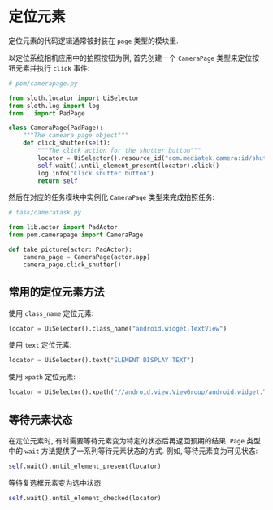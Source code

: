 # 定位元素

定位元素的代码逻辑通常被封装在 `page` 类型的模块里.

以定位系统相机应用中的拍照按钮为例, 首先创建一个 `CameraPage` 类型来定位按钮元素并执行 `click` 事件:

```python
# pom/camerapage.py

from sloth.locator import UiSelector
from sloth.log import log
from . import PadPage

class CameraPage(PadPage):
    """The cameara page object"""
    def click_shutter(self):
        """The click action for the shutter button"""
        locator = UiSelector().resource_id("com.mediatek.camera:id/shutter_button")
        self.wait().until_element_present(locator).click()
        log.info("Click shutter button")
        return self
```

然后在对应的任务模块中实例化 `CameraPage` 类型来完成拍照任务:

```python
# task/cameratask.py

from lib.actor import PadActor
from pom.camerapage import CameraPage

def take_picture(actor: PadActor):
    camera_page = CameraPage(actor.app)
    camera_page.click_shutter()
```

## 常用的定位元素方法

使用 `class_name` 定位元素:

```python
locator = UiSelector().class_name("android.widget.TextView")
```

使用 `text` 定位元素:

```python
locator = UiSelector().text("ELEMENT DISPLAY TEXT")
```

使用 `xpath` 定位元素:

```python
locator = UiSelector().xpath("//android.view.ViewGroup/android.widget.TextView")
```

## 等待元素状态

在定位元素时, 有时需要等待元素变为特定的状态后再返回预期的结果. `Page` 类型中的 `wait` 方法提供了一系列等待元素状态的方式.
例如, 等待元素变为可见状态:

```python
self.wait().until_element_present(locator)
```

等待复选框元素变为选中状态:

```python
self.wait().until_element_checked(locator)
```
